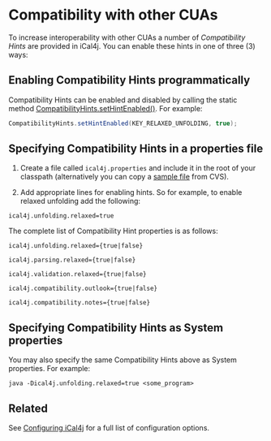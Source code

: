 # Compatibility with other CUAs

To increase interoperability with other CUAs a number of _Compatibility Hints_ are provided in iCal4j. You can enable these hints in one of three (3) ways:

## Enabling Compatibility Hints programmatically

Compatibility Hints can be enabled and disabled by calling the static method [CompatibilityHints.setHintEnabled()](http://ical4j.github.io/docs/ical4j/api/3.0.19/net/fortuna/ical4j/util/CompatibilityHints.html#setHintEnabled(java.lang.String,%20boolean)). For example:

```java
CompatibilityHints.setHintEnabled(KEY_RELAXED_UNFOLDING, true);
```

## Specifying Compatibility Hints in a properties file

1. Create a file called `ical4j.properties` and include it in the root of your classpath (alternatively you can copy a [sample file](http://ical4j.cvs.sourceforge.net/viewvc/*checkout*/ical4j/iCal4j/test/ical4j.properties) from CVS).

2. Add appropriate lines for enabling hints. So for example, to enable relaxed unfolding add the following:

```properties
ical4j.unfolding.relaxed=true
```

The complete list of Compatibility Hint properties is as follows:

```properties
ical4j.unfolding.relaxed={true|false}

ical4j.parsing.relaxed={true|false}

ical4j.validation.relaxed={true|false}

ical4j.compatibility.outlook={true|false}

ical4j.compatibility.notes={true|false}
```

## Specifying Compatibility Hints as System properties

You may also specify the same Compatibility Hints above as System properties. For example:

    java -Dical4j.unfolding.relaxed=true <some_program>

## Related

See [Configuring iCal4j](configuring.md) for a full list of configuration options.